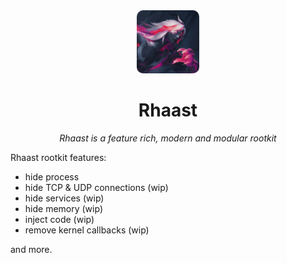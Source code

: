 <div align="center">
  <img style="border-radius: 10%" src="Data/Rhaast.png" width="20%"/><br />  
  <h1>Rhaast</h1>
  <p><i>Rhaast is a feature rich, modern and modular rootkit</i></p>
</div>

Rhaast rootkit features: 
  - hide process
  - hide TCP & UDP connections (wip)
  - hide services (wip)
  - hide memory (wip)
  - inject code (wip)
  - remove kernel callbacks (wip)

and more.